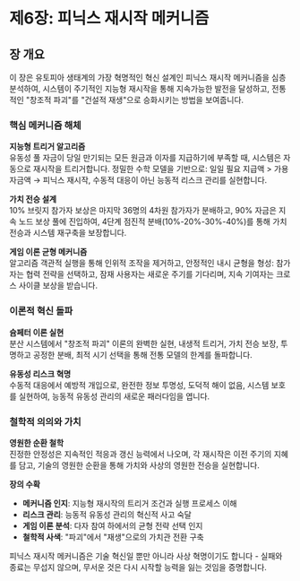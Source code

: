 # 제6장: 피닉스 재시작 메커니즘

## 장 개요

이 장은 유토피아 생태계의 가장 혁명적인 혁신 설계인 피닉스 재시작 메커니즘을 심층 분석하여, 시스템이 주기적인 지능형 재시작을 통해 지속가능한 발전을 달성하고, 전통적인 "창조적 파괴"를 "건설적 재생"으로 승화시키는 방법을 보여줍니다.

### 핵심 메커니즘 해체

**지능형 트리거 알고리즘**  
유동성 풀 자금이 당일 만기되는 모든 원금과 이자를 지급하기에 부족할 때, 시스템은 자동으로 재시작을 트리거합니다. 정밀한 수학 모델을 기반으로: 일일 필요 지급액 > 가용 자금액 → 피닉스 재시작, 수동적 대응이 아닌 능동적 리스크 관리를 실현합니다.

**가치 전승 설계**  
10% 브릿지 참가자 보상은 마지막 36명의 4차원 참가자가 분배하고, 90% 자금은 지속 노드 보상 풀에 진입하여, 4단계 점진적 분배(10%-20%-30%-40%)를 통해 가치 전승과 시스템 재구축을 보장합니다.

**게임 이론 균형 메커니즘**  
알고리즘 객관적 실행을 통해 인위적 조작을 제거하고, 안정적인 내시 균형을 형성: 참가자는 협력 전략을 선택하고, 잠재 사용자는 새로운 주기를 기다리며, 지속 기여자는 크로스 사이클 보상을 받습니다.

### 이론적 혁신 돌파

**슘페터 이론 실현**  
분산 시스템에서 "창조적 파괴" 이론의 완벽한 실현, 내생적 트리거, 가치 전승 보장, 투명하고 공정한 분배, 최적 시기 선택을 통해 전통 모델의 한계를 돌파합니다.

**유동성 리스크 혁명**  
수동적 대응에서 예방적 개입으로, 완전한 정보 투명성, 도덕적 해이 없음, 시스템 보호를 실현하여, 능동적 유동성 관리의 새로운 패러다임을 엽니다.

### 철학적 의의와 가치

**영원한 순환 철학**  
진정한 안정성은 지속적인 적응과 갱신 능력에서 나오며, 각 재시작은 이전 주기의 지혜를 담고, 기술의 영원한 순환을 통해 가치와 사상의 영원한 전승을 실현합니다.

**장의 수확**

* **메커니즘 인지**: 지능형 재시작의 트리거 조건과 실행 프로세스 이해
* **리스크 관리**: 능동적 유동성 관리의 혁신적 사고 숙달
* **게임 이론 분석**: 다자 참여 하에서의 균형 전략 선택 인지
* **철학적 사색**: "파괴"에서 "재생"으로의 가치관 전환 구축

피닉스 재시작 메커니즘은 기술 혁신일 뿐만 아니라 사상 혁명이기도 합니다 - 실패와 종료는 무섭지 않으며, 무서운 것은 다시 시작할 능력을 잃는 것임을 증명합니다.